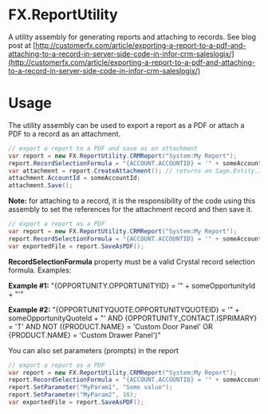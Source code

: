 # FX.ReportUtility
A utility assembly for generating reports and attaching to records. See blog post at [http://customerfx.com/article/exporting-a-report-to-a-pdf-and-attaching-to-a-record-in-server-side-code-in-infor-crm-saleslogix/](http://customerfx.com/article/exporting-a-report-to-a-pdf-and-attaching-to-a-record-in-server-side-code-in-infor-crm-saleslogix/)

# Usage
The utility assembly can be used to export a report as a PDF or attach a PDF to a record as an attachment.

```C#
// export a report to a PDF and save as an attachment
var report = new FX.ReportUtility.CRMReport("System:My Report");
report.RecordSelectionFormula = "{ACCOUNT.ACCOUNTID} = '" + someAccountId + "'";
var attachment = report.CreateAttachment(); // returns an Sage.Entity.Interfaces.IAttachment object
attachment.AccountId = someAccountId;
attachment.Save();
```

**Note:** for attaching to a record, it is the responsibility of the code using this assembly to set the references for the attachment record and then save it.

```C#
// export a report as a PDF 
var report = new FX.ReportUtility.CRMReport("System:My Report");
report.RecordSelectionFormula = "{ACCOUNT.ACCOUNTID} = '" + someAccountId + "'";
var exportedFile = report.SaveAsPDF();
```

**RecordSelectionFormula** property must be a valid Crystal record selection formula. Examples:

**Example #1:**
"{OPPORTUNITY.OPPORTUNITYID} = '" + someOpportunityId + "'"
 
**Example #2:**
"{OPPORTUNITYQUOTE.OPPORTUNITYQUOTEID} = '" + someOpportunityQuoteId + "' AND {OPPORTUNITY_CONTACT.ISPRIMARY} = 'T' AND NOT ({PRODUCT.NAME} = 'Custom Door Panel' OR {PRODUCT.NAME} = 'Custom Drawer Panel')"

You can also set parameters (prompts) in the report

```C#
// export a report as a PDF 
var report = new FX.ReportUtility.CRMReport("System:My Report");
report.RecordSelectionFormula = "{ACCOUNT.ACCOUNTID} = '" + someAccountId + "'";
report.SetParameter("MyParam1", "Some value");
report.SetParameter("MyParam2", 10);
var exportedFile = report.SaveAsPDF();
```